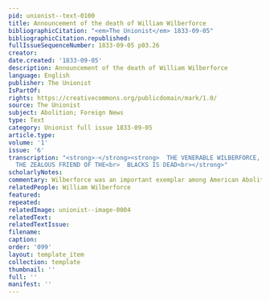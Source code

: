 ```yaml
---
pid: unionist--text-0100
title: Announcement of the death of William Wilberforce
bibliographicCitation: "<em>The Unionist</em> 1833-09-05"
bibliographicCitation.republished: 
fullIssueSequenceNumber: 1833-09-05 p03.26
creator: 
date.created: '1833-09-05'
description: Announcement of the death of William Wilberforce
language: English
publisher: The Unionist
IsPartOf: 
rights: https://creativecommons.org/publicdomain/mark/1.0/
source: The Unionist
subject: Abolition; Foreign News
type: Text
category: Unionist full issue 1833-09-05
article.type: 
volume: '1'
issue: '6'
transcription: "<strong>☞</strong><strong>  THE VENERABLE WILBERFORCE, THE WARM PHILANTHROPIST,
  THE ZEALOUS FRIEND OF THE<br>  BLACKS IS DEAD<br></strong>"
scholarlyNotes: 
commentary: Wilberforce was an important exemplar among American Abolitionists.
relatedPeople: William Wilberforce
featured: 
repeated: 
relatedImage: unionist--image-0004
relatedText: 
relatedTextIssue: 
filename: 
caption: 
order: '099'
layout: template_item
collection: template
thumbnail: ''
full: ''
manifest: ''
---
```

